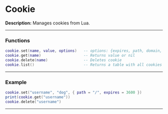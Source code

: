 # Cookie

**Description:**
Manages cookies from Lua.

---

### Functions

```lua
cookie.set(name, value, options)   -- options: {expires, path, domain, secure}
cookie.get(name)                   -- Returns value or nil
cookie.delete(name)                -- Deletes cookie
cookie.list()                      -- Returns a table with all cookies
```

---

### Example

```lua
cookie.set("username", "dog", { path = "/", expires = 3600 })
print(cookie.get("username"))
cookie.delete("username")
```

---
